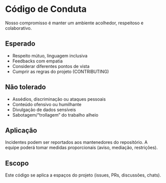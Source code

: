 # Código de Conduta

Nosso compromisso é manter um ambiente acolhedor, respeitoso e colaborativo.

## Esperado
- Respeito mútuo, linguagem inclusiva
- Feedbacks com empatia
- Considerar diferentes pontos de vista
- Cumprir as regras do projeto (CONTRIBUTING)

## Não tolerado
- Assédios, discriminação ou ataques pessoais
- Conteúdo ofensivo ou humilhante
- Divulgação de dados sensíveis
- Sabotagem/“trollagem” do trabalho alheio

## Aplicação
Incidentes podem ser reportados aos mantenedores do repositório.
A equipe poderá tomar medidas proporcionais (aviso, mediação, restrições).

## Escopo
Este código se aplica a espaços do projeto (issues, PRs, discussões, chats).